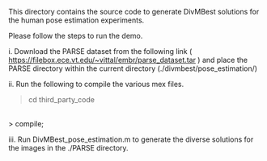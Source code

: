 This directory contains the source code to generate DivMBest solutions for the human pose estimation experiments.

Please follow the steps to run the demo.

i. Download the PARSE dataset from the following link ( https://filebox.ece.vt.edu/~vittal/embr/parse_dataset.tar ) and place the PARSE directory within the current directory (./divmbest/pose_estimation/)

ii. Run the following to compile the various mex files.

> cd third_party_code
<br/>
> compile;

iii. Run DivMBest_pose_estimation.m to generate the diverse solutions for the images in the ./PARSE directory.
